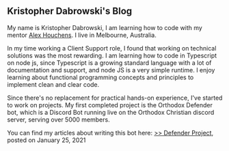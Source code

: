 ## Kristopher Dabrowski's Blog

My name is Kristopher Dabrowski, I am learning how to code with my mentor [Alex Houchens](https://www.linkedin.com/in/gregory-houchens/). I live in Melbourne, Australia.

In my time working a Client Support role, I found that working on technical solutions was the most rewarding. I am learning how to code in Typescript on node js, since Typescript is a growing standard language with a lot of documentation and support, and node JS is a very simple runtime. I enjoy learning about functional programming concepts and principles to implement clean and clear code.

Since there's no replacement for practical hands-on experience, I've started to work on projects. My first completed project is the Orthodox Defender bot, which is a Discord Bot running live on the Orthodox Christian discord server, serving over 5000 members.

You can find my articles about writing this bot here: [>> Defender Project](defenderProject.md), posted on January 25, 2021
